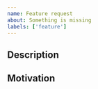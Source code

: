 ```yaml
---
name: Feature request
about: Something is missing
labels: ['feature']
---
```


## Description

<!-- Describe the feature -->

## Motivation

<!-- Describe why you think this should be added to Balatrolator -->
